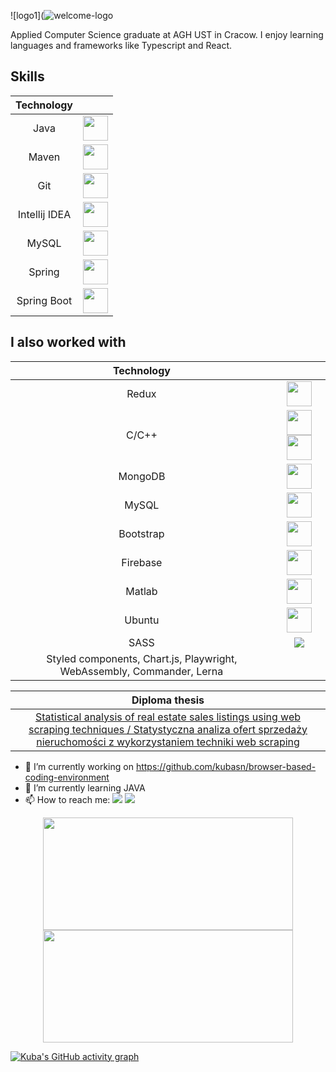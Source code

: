 ![logo1](![welcome-logo](https://user-images.githubusercontent.com/45312091/232583260-8e4cf6e7-4653-4a52-b02e-c49a7744cc83.gif)

Applied Computer Science graduate at AGH UST in Cracow. I enjoy learning languages and frameworks like Typescript and React.

## Skills

| Technology |  |
| :---: | :---: |
| Java | <img src="https://cdn.jsdelivr.net/gh/devicons/devicon/icons/react/react-original.svg" height="40" width="40"/> |
| Maven | <img src="https://cdn.jsdelivr.net/gh/devicons/devicon/icons/javascript/javascript-original.svg" height="40" width="40" /> |
| Git | <img src="https://cdn.jsdelivr.net/gh/devicons/devicon/icons/html5/html5-original.svg" height="40" width="40" /> |
| Intellij IDEA | <img src="https://cdn.jsdelivr.net/gh/devicons/devicon/icons/css3/css3-original.svg" height="40" width="40" /> |
| MySQL | <img src="https://cdn.jsdelivr.net/gh/devicons/devicon/icons/tailwindcss/tailwindcss-original-wordmark.svg" height="40" width="40" /> |
| Spring | <img src="https://cdn.jsdelivr.net/gh/devicons/devicon/icons/typescript/typescript-original.svg" height="40" width="40" /> |
| Spring Boot | <img src="https://cdn.jsdelivr.net/gh/devicons/devicon/icons/nodejs/nodejs-original.svg" height="40" width="40" /> |

## I also worked with

| Technology |  |
| :---: | :---: |
| Redux | <img src="https://cdn.jsdelivr.net/gh/devicons/devicon/icons/redux/redux-original.svg" height="40" width="40" />     |
| C/C++ | <img src="https://cdn.jsdelivr.net/gh/devicons/devicon/icons/c/c-original.svg" height="40" width="40" /> <img src="https://cdn.jsdelivr.net/gh/devicons/devicon/icons/cplusplus/cplusplus-original.svg" height="40" width="40" />    |
| MongoDB | <img src="https://cdn.jsdelivr.net/gh/devicons/devicon/icons/mongodb/mongodb-original-wordmark.svg" height="40" width="40" /> |
| MySQL | <img src="https://cdn.jsdelivr.net/gh/devicons/devicon/icons/mysql/mysql-original-wordmark.svg" height="40" width="40" /> |
| Bootstrap | <img src="https://cdn.jsdelivr.net/gh/devicons/devicon/icons/bootstrap/bootstrap-original-wordmark.svg" height="40" width="40" /> |
| Firebase | <img src="https://cdn.jsdelivr.net/gh/devicons/devicon/icons/firebase/firebase-plain-wordmark.svg" height="40" width="40" /> |
| Matlab | <img src="https://cdn.jsdelivr.net/gh/devicons/devicon/icons/matlab/matlab-original.svg" height="40" width="40" /> |
| Ubuntu | <img src="https://cdn.jsdelivr.net/gh/devicons/devicon/icons/ubuntu/ubuntu-plain-wordmark.svg" height="40" width="40" /> |
| SASS | <img src="https://cdn.jsdelivr.net/gh/devicons/devicon/icons/sass/sass-original.svg" />|
| Styled components, Chart.js, Playwright, WebAssembly, Commander, Lerna | |

| Diploma thesis |
| :---: |
|  <a href="https://github.com/kubasn/praca-inzynierska-engineer-thesis-"> Statistical analysis of real estate sales listings using web scraping techniques / Statystyczna analiza ofert sprzedaży nieruchomości z wykorzystaniem techniki web scraping </a>   |

          
- 🔭 I’m currently working on https://github.com/kubasn/browser-based-coding-environment 
- 🌱 I’m currently learning JAVA
- 📫 How to reach me: <a href = "mailto:sosinkuba@gmail.com"><img src="https://img.shields.io/badge/-Gmail-%23333?style=for-the-badge&logo=gmail&logoColor=white" target="_blank"></a> <a href="https://www.linkedin.com/in/jakub-sosin-6a3866242/" target="_blank"><img src="https://img.shields.io/badge/-LinkedIn-%230077B5?style=for-the-badge&logo=linkedin&logoColor=white" target="_blank"></a> 



<div align="center">
  <a href="https://github.com/kubasn">
  <img height="180" width="400" src="https://github-readme-stats.vercel.app/api?username=kubasn&show_icons=true&theme=tokyonight&include_all_commits=true&count_private=true"/>
  <img height="180" width="400" src="https://github-readme-stats.vercel.app/api/top-langs/?username=kubasn&layout=compact&langs_count=7&theme=tokyonight"/>
</div>

[![Kuba's GitHub activity graph](https://activity-graph.herokuapp.com/graph?username=kubasn&&theme=xcode)](https://github.com/kubasn)
